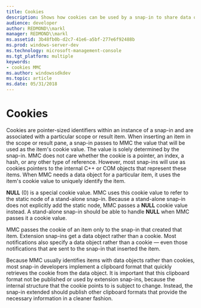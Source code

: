 ```yaml
---
title: Cookies
description: Shows how cookies can be used by a snap-in to share data objects.
audience: developer
author: REDMOND\\markl
manager: REDMOND\\markl
ms.assetid: 3b48fb0b-d2c7-41e6-a5bf-277e6f92488b
ms.prod: windows-server-dev
ms.technology: microsoft-management-console
ms.tgt_platform: multiple
keywords:
- cookies MMC
ms.author: windowssdkdev
ms.topic: article
ms.date: 05/31/2018
---
```


# Cookies

Cookies are pointer-sized identifiers within an instance of a snap-in and are associated with a particular scope or result item. When inserting an item in the scope or result pane, a snap-in passes to MMC the value that will be used as the item's cookie value. The value is solely determined by the snap-in. MMC does not care whether the cookie is a pointer, an index, a hash, or any other type of reference. However, most snap-ins will use as cookies pointers to the internal C++ or COM objects that represent these items. When MMC needs a data object for a particular item, it uses the item's cookie value to uniquely identify the item.

**NULL** (0) is a special cookie value. MMC uses this cookie value to refer to the static node of a stand-alone snap-in. Because a stand-alone snap-in does not explicitly add the static node, MMC passes a **NULL** cookie value instead. A stand-alone snap-in should be able to handle **NULL** when MMC passes it a cookie value.

MMC passes the cookie of an item only to the snap-in that created that item. Extension snap-ins get a data object rather than a cookie. Most notifications also specify a data object rather than a cookie — even those notifications that are sent to the snap-in that inserted the item.

Because MMC usually identifies items with data objects rather than cookies, most snap-in developers implement a clipboard format that quickly retrieves the cookie from the data object. It is important that this clipboard format not be published or used by extension snap-ins, because the internal structure that the cookie points to is subject to change. Instead, the snap-in extended should publish other clipboard formats that provide the necessary information in a cleaner fashion.

 

 




